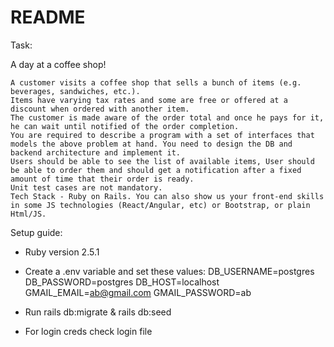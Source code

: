 # README

Task:

A day at a coffee shop!

    A customer visits a coffee shop that sells a bunch of items (e.g. beverages, sandwiches, etc.).
    Items have varying tax rates and some are free or offered at a discount when ordered with another item.
    The customer is made aware of the order total and once he pays for it, he can wait until notified of the order completion.
    You are required to describe a program with a set of interfaces that models the above problem at hand. You need to design the DB and backend architecture and implement it.
    Users should be able to see the list of available items, User should be able to order them and should get a notification after a fixed amount of time that their order is ready.
    Unit test cases are not mandatory.
    Tech Stack - Ruby on Rails. You can also show us your front-end skills in some JS technologies (React/Angular, etc) or Bootstrap, or plain Html/JS.


Setup guide:

* Ruby version 2.5.1

* Create a .env variable and set these values:
DB_USERNAME=postgres
DB_PASSWORD=postgres
DB_HOST=localhost
GMAIL_EMAIL=ab@gmail.com
GMAIL_PASSWORD=ab

* Run rails db:migrate & rails db:seed

* For login creds check login file
